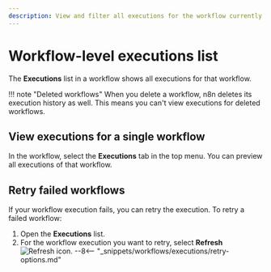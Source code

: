 ```yaml
---
description: View and filter all executions for the workflow currently open on the canvas.
---
```


# Workflow-level executions list

The **Executions** list in a workflow shows all executions for that workflow.

!!! note "Deleted workflows"
	When you delete a workflow, n8n deletes its execution history as well. This means you can't view executions for deleted workflows.

## View executions for a single workflow

In the workflow, select the **Executions** tab in the top menu. You can preview all executions of that workflow.

## Retry failed workflows

If your workflow execution fails, you can retry the execution. To retry a failed workflow:

1. Open the **Executions** list.
2. For the workflow execution you want to retry, select **Refresh** <span class="inline-image">![Refresh icon](/_images/common-icons/refresh.png)</span>.
--8<-- "_snippets/workflows/executions/retry-options.md"
